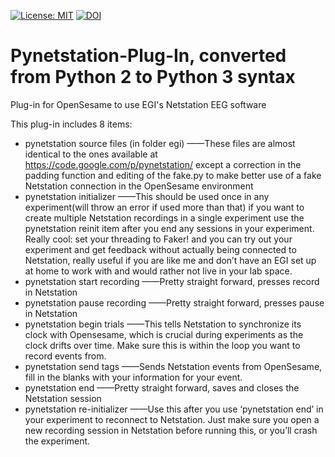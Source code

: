 [![License: MIT](https://img.shields.io/badge/License-MIT-green.svg)](https://opensource.org/licenses/MIT)
[![DOI](https://zenodo.org/badge/30547356.svg)](https://zenodo.org/badge/latestdoi/30547356)

# Pynetstation-Plug-In, converted from Python 2 to Python 3 syntax
Plug-in for OpenSesame to use EGI's Netstation EEG software

This plug-in includes 8 items:
- pynetstation source files (in folder egi)
——These files are almost identical to the ones available at
https://code.google.com/p/pynetstation/ except a correction in the
padding function and editing of the fake.py to make better use of a
fake Netstation connection in the OpenSesame environment
- pynetstation initializer
——This should be used once in any experiment(will throw an error if
used more than that) if you want to create multiple Netstation
recordings in a single experiment use the pynetstation reinit item
after you end any sessions in your experiment. Really cool: set your
threading to Faker! and you can try out your experiment and get
feedback without actually being connected to Netstation, really useful
if you are like me and don’t have an EGI set up at home to work with
and would rather not live in your lab space.
- pynetstation start recording
——Pretty straight forward, presses record in Netstation
- pynetstation pause recording
——Pretty straight forward, presses pause in Netstation
- pynetstation begin trials
——This tells Netstation to synchronize its clock with Opensesame, which
is crucial during experiments as the clock drifts over time. Make sure
this is within the loop you want to record events from.
- pynetstation send tags
——Sends Netstation events from OpenSesame, fill in the blanks with your
information for your event.
- pynetstation end
——Pretty straight forward, saves and closes the Netstation session
- pynetstation re-initializer
——Use this after you use ‘pynetstation end’ in your experiment to
reconnect to Netstation. Just make sure you open a new recording
session in Netstation before running this, or you’ll crash the
experiment.
